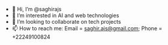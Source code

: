 - 👋 Hi, I’m @saghirajs
- 👀 I’m interested in AI and web technologies
- 💞️ I’m looking to collaborate on tech projects
- 📫 How to reach me: Email = saghir.ajs@gmail.com; Phone = +22249100824
